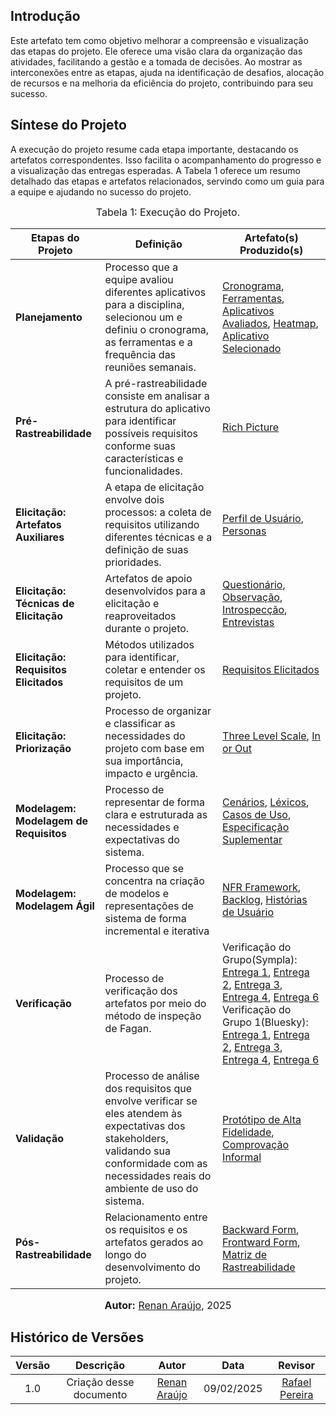 ## Introdução

Este artefato tem como objetivo melhorar a compreensão e visualização das etapas do projeto. Ele oferece uma visão clara da organização das atividades, facilitando a gestão e a tomada de decisões. Ao mostrar as interconexões entre as etapas, ajuda na identificação de desafios, alocação de recursos e na melhoria da eficiência do projeto, contribuindo para seu sucesso.

## Síntese do Projeto

A execução do projeto resume cada etapa importante, destacando os artefatos correspondentes. Isso facilita o acompanhamento do progresso e a visualização das entregas esperadas. A Tabela 1 oferece um resumo detalhado das etapas e artefatos relacionados, servindo como um guia para a equipe e ajudando no sucesso do projeto.


<font size="3"><p style="text-align: center">Tabela 1: Execução do Projeto.</p></font>

| Etapas do Projeto    | Definição | Artefato(s) Produzido(s) |
|----------------------|----------|--------------------------|
| **Planejamento**     | Processo que a equipe avaliou diferentes aplicativos para a disciplina, selecionou um e definiu o cronograma, as ferramentas e a frequência das reuniões semanais.        | [Cronograma](https://requisitos-de-software.github.io/2024.2-Sympla/planejamento/cronograma/), [Ferramentas](https://requisitos-de-software.github.io/2024.2-Sympla/planejamento/ferramentas/), [Aplicativos Avaliados](https://requisitos-de-software.github.io/2024.2-Sympla/planejamento/aplicativo/), [Heatmap](https://requisitos-de-software.github.io/2024.2-Sympla/planejamento/heatmap/), [Aplicativo Selecionado](https://requisitos-de-software.github.io/2024.2-Sympla/planejamento/aplicativo_selecionado/) |
| **Pré-Rastreabilidade** | A pré-rastreabilidade consiste em analisar a estrutura do aplicativo para identificar possíveis requisitos conforme suas características e funcionalidades.     | [Rich Picture](https://requisitos-de-software.github.io/2024.2-Sympla/pre-rastreabilidade/rich_picture/) |
| **Elicitação: Artefatos Auxiliares**       |    A etapa de elicitação envolve dois processos: a coleta de requisitos utilizando diferentes técnicas e a definição de suas prioridades.      | [Perfil de Usuário](https://requisitos-de-software.github.io/2024.2-Sympla/elicitacao/perfil_usuario/), [Personas](https://requisitos-de-software.github.io/2024.2-Sympla/elicitacao/personas/)|
| **Elicitação: Técnicas de Elicitação**        | Artefatos de apoio desenvolvidos para a elicitação e reaproveitados durante o projeto.         | [Questionário](https://requisitos-de-software.github.io/2024.2-Sympla/elicitacao/tecnicas/questionario/), [Observação](https://requisitos-de-software.github.io/2024.2-Sympla/elicitacao/tecnicas/observacao/), [Introspecção](https://requisitos-de-software.github.io/2024.2-Sympla/elicitacao/tecnicas/introspeccao/), [Entrevistas](https://requisitos-de-software.github.io/2024.2-Sympla/elicitacao/tecnicas/entrevista/)                         |
| **Elicitação: Requisitos Elicitados**       |  Métodos utilizados para identificar, coletar e entender os requisitos de um projeto.        | [Requisitos Elicitados](https://requisitos-de-software.github.io/2024.2-Sympla/elicitacao/requisitos/requisitos_elicitados/) |
| **Elicitação: Priorização**       | Processo de organizar e classificar as necessidades do projeto com base em sua importância, impacto e urgência.          | [Three Level Scale](https://requisitos-de-software.github.io/2024.2-Sympla/elicitacao/priorizacao/three_level_scale/), [In or Out](https://requisitos-de-software.github.io/2024.2-Sympla/elicitacao/priorizacao/in_or_out/) |
| **Modelagem: Modelagem de Requisitos**        | Processo de representar de forma clara e estruturada as necessidades e expectativas do sistema.         | [Cenários](https://requisitos-de-software.github.io/2024.2-Sympla/modelagem/cenarios/), [Léxicos](https://requisitos-de-software.github.io/2024.2-Sympla/modelagem/lexico/), [Casos de Uso](https://requisitos-de-software.github.io/2024.2-Sympla/modelagem/casos_de_uso/), [Especificação Suplementar](https://requisitos-de-software.github.io/2024.2-Sympla/modelagem/especificacao_suplementar/) |
| **Modelagem: Modelagem Ágil**        | Processo que se concentra na criação de modelos e representações de sistema de forma incremental e iterativa          | [NFR Framework](https://requisitos-de-software.github.io/2024.2-Sympla/modelagem/nfr/), [Backlog](https://requisitos-de-software.github.io/2024.2-Sympla/modelagem/backlog/), [Histórias de Usuário](https://requisitos-de-software.github.io/2024.2-Sympla/modelagem/historias_usuario/)  |
| **Verificação**      | Processo de verificação dos artefatos por meio do método de inspeção de Fagan. | Verificação do Grupo(Sympla): [Entrega 1](https://requisitos-de-software.github.io/2024.2-Sympla/verifica%C3%A7ao/grupo8/entrega1/entrega1/), [Entrega 2](https://requisitos-de-software.github.io/2024.2-Sympla/verifica%C3%A7ao/grupo8/entrega2/entrega2/), [Entrega 3](https://requisitos-de-software.github.io/2024.2-Sympla/verifica%C3%A7ao/grupo8/entrega3/entrega3/), [Entrega 4](https://requisitos-de-software.github.io/2024.2-Sympla/verifica%C3%A7ao/grupo8/entrega4/entrega4/), [Entrega 6](https://requisitos-de-software.github.io/2024.2-Sympla/verifica%C3%A7ao/grupo8/entrega6/entrega6/) Verificação do Grupo 1(Bluesky): [Entrega 1](https://requisitos-de-software.github.io/2024.2-Sympla/verifica%C3%A7ao/grupo%2B1/entrega1_grupo1/), [Entrega 2](https://requisitos-de-software.github.io/2024.2-Sympla/verifica%C3%A7ao/grupo%2B1/entrega2_grupo1/), [Entrega 3](https://requisitos-de-software.github.io/2024.2-Sympla/verifica%C3%A7ao/grupo%2B1/entrega3_grupo1/), [Entrega 4](https://requisitos-de-software.github.io/2024.2-Sympla/verifica%C3%A7ao/grupo%2B1/entrega4_grupo1/), [Entrega 6](https://requisitos-de-software.github.io/2024.2-Sympla/verifica%C3%A7ao/grupo%2B1/entrega6_grupo1/)  |
| **Validação**        |   Processo de análise dos requisitos que envolve verificar se eles atendem às expectativas dos stakeholders, validando sua conformidade com as necessidades reais do ambiente de uso do sistema.       | [Protótipo de Alta Fidelidade](https://requisitos-de-software.github.io/2024.2-Sympla/validacao/prototipo/), [Comprovação Informal](https://requisitos-de-software.github.io/2024.2-Sympla/validacao/comprovacao_informal/)  |
| **Pós-Rastreabilidade** | Relacionamento entre os requisitos e os artefatos gerados ao longo do desenvolvimento do projeto.| [Backward Form](https://requisitos-de-software.github.io/2024.2-Sympla/pos-rastreabilidade/backward_from/), [Frontward Form](https://requisitos-de-software.github.io/2024.2-Sympla/pos-rastreabilidade/forward_from/), [Matriz de Rastreabilidade](https://requisitos-de-software.github.io/2024.2-Sympla/pos-rastreabilidade/matriz/)  |

<font size="3"><p style="text-align: center"><b>Autor:</b> [Renan Araújo](https://github.com/renantfm4), 2025</p></font>

## Histórico de Versões

| Versão |          Descrição              |     Autor      |      Data      |   Revisor     | 
|:------:|:-------------------------------:|:--------------:|:--------------:|:-------------:|
|  1.0   | Criação desse documento | [Renan Araújo](https://github.com/renantfm4) | 09/02/2025 | [Rafael Pereira](https://github.com/rafgpereira)  |

